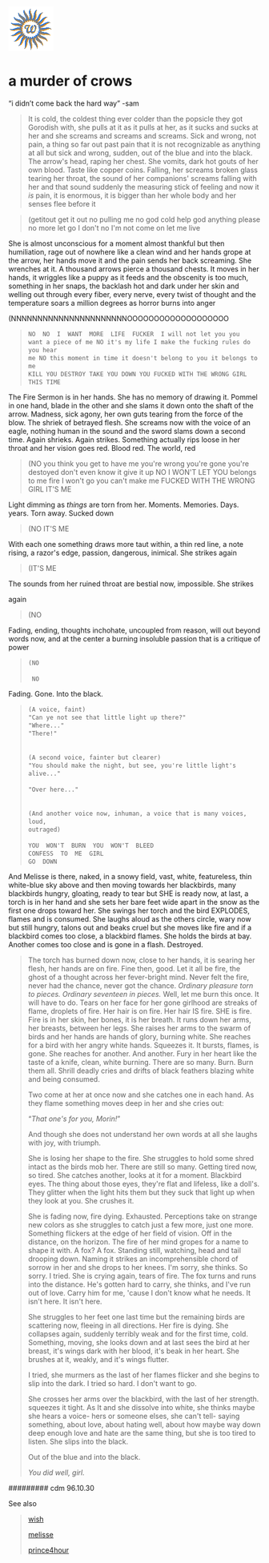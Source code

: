 ![wsun](assets/wsun.gif)

# a murder of crows

“i didn’t come back the hard way” -sam
>
>  It is cold, the coldest thing ever colder than the popsicle they got Gorodish with, she pulls at it as it pulls at her, as it sucks and sucks at her and she screams and screams and screams. Sick and wrong, not pain, a thing so far out past pain that it is not recognizable as anything at all but sick and wrong, sudden, out of the blue and into the black. The arrow's head, raping her chest. She vomits, dark hot gouts of her own blood. Taste like copper coins. Falling, her screams broken glass tearing her throat, the sound of her companions' screams falling with her and that sound suddenly the measuring stick of feeling and now it *is* pain, it is enormous, it is bigger than her whole body and her senses flee before it 

> (getitout get it out no pulling me no god cold help god anything
>     please no more let go I don't no I'm not come on let me live

 She is almost unconscious for a moment almost thankful but then humiliation, rage out of nowhere like a clean wind and her hands grope at the arrow, her hands move it and the pain sends her back screaming. She wrenches at it. A thousand arrows pierce a thousand chests. It moves in her hands, it wriggles like a puppy as it feeds and the obscenity is too much, something in her snaps, the backlash hot and dark under her skin and welling out through every fiber, every nerve, every twist of thought and the temperature soars a million degrees as horror burns into anger 

 (NNNNNNNNNNNNNNNNNNNNNNOOOOOOOOOOOOOOOOOOO 

> 
>     NO  NO  I  WANT  MORE  LIFE  FUCKER  I will not let you you
>     want a piece of me NO it's my life I make the fucking rules do you hear
>     me NO this moment in time it doesn't belong to you it belongs to me   
>     KILL YOU DESTROY TAKE YOU DOWN YOU FUCKED WITH THE WRONG GIRL THIS TIME
> 	

 The Fire Sermon is in her hands. She has no memory of drawing it. Pommel in one hand, blade in the other and she slams it down onto the shaft of the arrow. Madness, sick agony, her own guts tearing from the force of the blow. The shriek of betrayed flesh. She screams now with the voice of an eagle, nothing human in the sound and the sword slams down a second time. Again shrieks. Again strikes. Something actually rips loose in her throat and her vision goes red. Blood red. The world, red 

> (NO  you think you get to have me you're wrong you're gone you're
>     destoyed don't even know it give it up NO I WON'T LET YOU belongs to me
>     fire I won't go you can't make me FUCKED WITH THE WRONG GIRL IT'S ME
> 	

 Light dimming as *things* are torn from her. Moments. Memories. Days. years. Torn away. Sucked down 

> (NO IT'S ME

 With each one something draws more taut within, a thin red line, a note rising, a razor's edge, passion, dangerous, inimical. She strikes again 

> (IT'S ME

 The sounds from her ruined throat are bestial now, impossible. She strikes 

 again 

> (NO

 Fading, ending, thoughts inchohate, uncoupled from reason, will out beyond words now, and at the center a burning insoluble passion that is a critique of power 

> 
>     (NO
> 	
>      NO
> 	

 Fading. Gone. Into the black. 

> 
>     (A voice, faint)
>     "Can ye not see that little light up there?"
>     "Where..."
>     "There!"
> 	
> 	
>     (A second voice, fainter but clearer)
>     "You should make the night, but see, you're little light's alive..."
> 	
>     "Over here..."
> 	
> 	
>     (And another voice now, inhuman, a voice that is many voices, loud, 
>     outraged)
> 	
>     YOU  WON'T  BURN  YOU  WON'T  BLEED  
>     CONFESS  TO  ME  GIRL
>     GO  DOWN
> 	

 And Melisse is there, naked, in a snowy field, vast, white, featureless, thin white-blue sky above and then moving towards her blackbirds, many blackbirds hungry, gloating, ready to tear but SHE is ready now, at last, a torch is in her hand and she sets her bare feet wide apart in the snow as the first one drops toward her. She swings her torch and the bird EXPLODES, flames and is consumed. She laughs aloud as the others circle, wary now but still hungry, talons out and beaks cruel but she moves like fire and if a blackbird comes too close, a blackbird flames. She holds the birds at bay. Another comes too close and is gone in a flash. Destroyed. 
>
>  The torch has burned down now, close to her hands, it is searing her flesh, her hands are on fire. Fine then, good. Let it all be fire, the ghost of a thought across her fever-bright mind. Never felt the fire, never had the chance, never got the chance. *Ordinary pleasure torn to pieces. Ordinary seventeen in pieces.* Well, let me burn this once. It will have to do. Tears on her face for her gone girlhood are streaks of flame, droplets of fire. Her hair is on fire. Her hair IS fire. SHE is fire. Fire is in her skin, her bones, it is her breath. It runs down her arms, her breasts, between her legs. She raises her arms to the swarm of birds and her hands are hands of glory, burning white. She reaches for a bird with her angry white hands. Squeezes it. It bursts, flames, is gone. She reaches for another. And another. Fury in her heart like the taste of a knife, clean, white burning. There are so many. Burn. Burn them all. Shrill deadly cries and drifts of black feathers blazing white and being consumed. 
>
>  Two come at her at once now and she catches one in each hand. As they flame something moves deep in her and she cries out:
>
>  “*That one's for you, Morin!*”
>
>  And though she does not understand her own words at all she laughs with joy, with triumph.
>
>  She is losing her shape to the fire. She struggles to hold some shred intact as the birds mob her. There are still so many. Getting tired now, so tired. She catches another, looks at it for a moment. Blackbird eyes. The thing about those eyes, they're flat and lifeless, like a doll's. They glitter when the light hits them but they suck that light up when they look at you. She crushes it. 
>
>  She is fading now, fire dying. Exhausted. Perceptions take on strange new colors as she struggles to catch just a few more, just one more. Something flickers at the edge of her field of vision. Off in the distance, on the horizon. The fire of her mind gropes for a name to shape it with. A fox? A fox. Standing still, watching, head and tail drooping down. Naming it strikes an incomprehensible chord of sorrow in her and she drops to her knees. I'm sorry, she thinks. So sorry. I tried. She is crying again, tears of fire. The fox turns and runs into the distance. He's gotten hard to carry, she thinks, and I've run out of love. Carry him for me, 'cause I don't know what he needs. It isn't here. It isn't here.
>
>  She struggles to her feet one last time but the remaining birds are scattering now, fleeing in all directions. Her fire is dying. She collapses again, suddenly terribly weak and for the first time, cold. Something, moving, she looks down and at last sees the bird at her breast, it's wings dark with her blood, it's beak in her heart. She brushes at it, weakly, and it's wings flutter. 
>
>  I tried, she murmers as the last of her flames flicker and she begins to slip into the dark. I tried so hard. I don't want to go.
>
>  She crosses her arms over the blackbird, with the last of her strength. squeezes it tight. As It and she dissolve into white, she thinks maybe she hears a voice- hers or someone elses, she can't tell- saying something, about love, about hating well, about how maybe way down deep enough love and hate are the same thing, but she is too tired to listen. She slips into the black.
>
>  Out of the blue and into the black.
>
>  *You did well, girl.*

######### cdm 96.10.30

 See also
>
>   [wish](wish.md) 
>
>   [melisse](melisse.md) 
>
>   [prince4hour](prince4hour.md) 

 